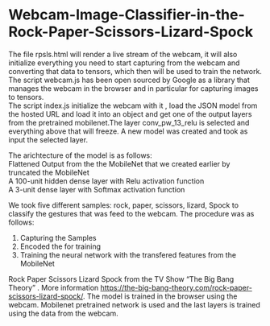 # Webcam-Image-Classifier-in-the-Rock-Paper-Scissors-Lizard-Spock

 The file rpsls.html will render a live stream of the webcam, it will also initialize everything you need to start capturing from the webcam and converting that data to tensors, which then will be used to train the network.
 The script webcam.js has been open sourced by Google as a library that manages the webcam in the browser and in particular for capturing images to tensors.  
 The script index.js  initialize the webcam with it , load the JSON model from the hosted URL and load it into an object and get one of the output layers from the pretrained mobilenet.The layer conv_pw_13_relu is selected and everything above that will freeze. A new model was created and took as input the selected layer. 

The arichtecture of the model is as follows:  
Flattened Output from the the MobileNet that we created earlier by truncated the MobileNet  
A 100-unit hidden dense layer with Relu activation function  
A 3-unit dense layer with Softmax  activation function  

We took five different samples: rock, paper, scissors, lizard, Spock to classify the gestures that was feed to the webcam.
The procedure was as follows:
1. Capturing the Samples
2. Encoded the for training
3. Training the neural network with the transfered features from the MobileNet
 

 
 Rock Paper Scissors Lizard Spock from the TV Show “The Big Bang Theory” . More information   https://the-big-bang-theory.com/rock-paper-scissors-lizard-spock/. The model is trained in the browser using the webcam. Mobilenet pretrained network is used and the last layers is trained using the data from the webcam.
